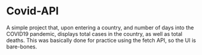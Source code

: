 # Covid-API
A simple project that, upon entering a country, and number of days into the COVID19 pandemic, displays total cases in the country, as well as total deaths. This was basically done for practice using the fetch API, so the UI is bare-bones.
